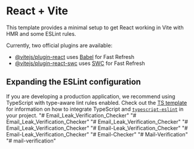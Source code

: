 # React + Vite

This template provides a minimal setup to get React working in Vite with HMR and some ESLint rules.

Currently, two official plugins are available:

- [@vitejs/plugin-react](https://github.com/vitejs/vite-plugin-react/blob/main/packages/plugin-react) uses [Babel](https://babeljs.io/) for Fast Refresh
- [@vitejs/plugin-react-swc](https://github.com/vitejs/vite-plugin-react/blob/main/packages/plugin-react-swc) uses [SWC](https://swc.rs/) for Fast Refresh

## Expanding the ESLint configuration

If you are developing a production application, we recommend using TypeScript with type-aware lint rules enabled. Check out the [TS template](https://github.com/vitejs/vite/tree/main/packages/create-vite/template-react-ts) for information on how to integrate TypeScript and [`typescript-eslint`](https://typescript-eslint.io) in your project.
"# Email_Leak_Verification_Checker" 
"# Email_Leak_Verification_Checker" 
"# Email_Leak_Verification_Checker" 
"# Email_Leak_Verification_Checker" 
"# Email-Leak_Verification_Checker" 
"# Email-Leak_Verification_Checker" 
"# Email-Checker" 
"# Mail-Verification" 
"# mail-verification" 
